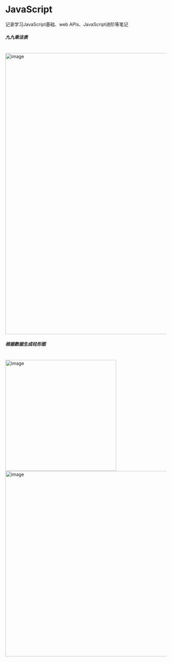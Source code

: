 # JavaScript
记录学习JavaScript基础、web APIs、JavaScript进阶等笔记


<h5>九九乘法表</h5><br>
<img width="876" alt="image" src="https://user-images.githubusercontent.com/67896996/226373843-4f0aeefe-0f6c-4f8d-945c-8ed2ec68cc1e.png">

<h5>根据数据生成柱形图</h5><br>
<img width="346" alt="image" src="https://user-images.githubusercontent.com/67896996/226373965-2bd7742d-0aad-429a-b568-21a7c48a568c.png">
<img width="578" alt="image" src="https://user-images.githubusercontent.com/67896996/226374095-4278fae4-fe68-45d4-bcc0-6864d975fe56.png">
